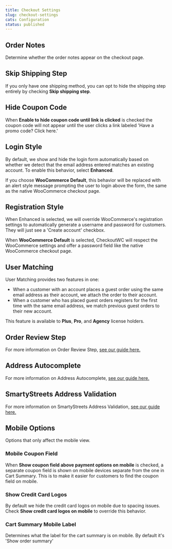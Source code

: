 ```yaml
---
title: Checkout Settings
slug: checkout-settings
cats: Configuration
status: published
---
```



  <h2>
    Order Notes
  </h2>
  <p>
    Determine whether the order notes appear on the checkout page.
  </p>
  <h2>
    Skip Shipping Step
  </h2>
  <p>
    If you only have one shipping method, you can opt to hide the shipping step entirely by checking <strong>Skip shipping step</strong>.
  </p>
  <h2>
    Hide Coupon Code
  </h2>
  <p>
    When <strong>Enable to hide coupon code until link is clicked</strong>&nbsp;is checked the coupon code will not appear until the user clicks a link labeled 'Have a promo code? Click here.'
  </p>
  <h2>
    Login Style
  </h2>
  <p>
    By default, we show and hide the login form automatically based on whether we detect that the email address entered matches an existing account. To enable this behavior, select <strong>Enhanced</strong>.
  </p>
  <p>
    If you choose <strong>WooCommerce Default</strong>, this behavior will be replaced with an alert style message prompting the user to login above the form, the same as the native WooCommerce checkout page.
  </p>
  <h2>
    Registration Style
  </h2>
  <p>
    When Enhanced is selected, we will override WooCommerce's registration settings to automatically generate a username and password for customers. They will just see a 'Create account' checkbox.
  </p>
  <p>
    When <strong>WooCommerce Default</strong> is selected, CheckoutWC will respect the WooCommerce settings and offer a password field like the native WooCommerce checkout page.
  </p>
  <h2>
    User Matching
  </h2>
  <p>
    User Matching provides two features in one:
  </p>
  <ul>
    <li>When a customer with an account places a guest order using the same email address as their account, we attach the order to their account.
    </li>
    <li>When a customer who has placed guest orders registers for the first time with the same email address, we match previous guest orders to their new account.
    </li>
  </ul>
  <p>
    This feature is available to <strong>Plus</strong>, <strong>Pro</strong>, and <strong>Agency</strong> license holders.
  </p>
  <h2>
    Order Review Step
  </h2>
  <p>
    For more information on Order Review Step, <a href="https://www.checkoutwc.com/documentation/how-to-add-order-review-step">see our guide here.</a>
  </p>
  <h2>
    <a href="https://www.checkoutwc.com/documentation/how-to-add-order-review-step"></a>Address Autocomplete
  </h2>
  <p>
    For more information on Address Autocomplete, <a href="https://www.checkoutwc.com/documentation/how-to-enable-address-autocomplete">see our guide here.</a>
  </p>
  <h2>
    SmartyStreets Address Validation
  </h2>
  <p>
    For more information on SmartyStreets Address Validation, <a href="https://www.checkoutwc.com/documentation/smartystreets-address-validation">see our guide here.</a>
  </p>
  <h2>
    Mobile Options
  </h2>
  <p>
    Options that only affect the mobile view.
  </p>
  <h3>
    Mobile Coupon Field
  </h3>
  <p>
    When <strong>Show coupon field above payment options on mobile</strong> is checked, a separate coupon field is shown on mobile devices separate from the one in Cart Summary. This is to make it easier for customers to find the coupon field on mobile.
  </p>
  <h3>
    Show Credit Card Logos
  </h3>
  <p>
    By default we hide the credit card logos on mobile due to spacing issues. Check <strong>Show credit card logos on mobile</strong> to override this behavior.
  </p>
  <h3>
    Cart Summary Mobile Label
  </h3>
  <p>
    Determines what the label for the cart summary is on mobile. By default it's 'Show order summary'
  </p>
